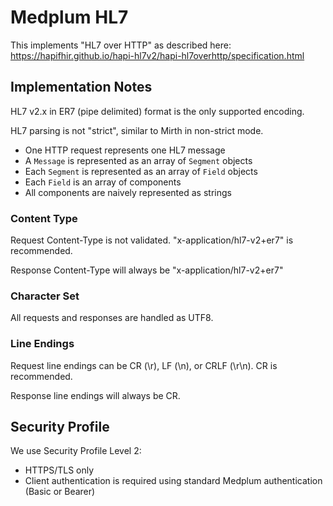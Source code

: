 # Medplum HL7

This implements "HL7 over HTTP" as described here: https://hapifhir.github.io/hapi-hl7v2/hapi-hl7overhttp/specification.html

## Implementation Notes

HL7 v2.x in ER7 (pipe delimited) format is the only supported encoding.

HL7 parsing is not "strict", similar to Mirth in non-strict mode.

- One HTTP request represents one HL7 message
- A `Message` is represented as an array of `Segment` objects
- Each `Segment` is represented as an array of `Field` objects
- Each `Field` is an array of components
- All components are naively represented as strings

### Content Type

Request Content-Type is not validated. "x-application/hl7-v2+er7" is recommended.

Response Content-Type will always be "x-application/hl7-v2+er7"

### Character Set

All requests and responses are handled as UTF8.

### Line Endings

Request line endings can be CR (\r), LF (\n), or CRLF (\r\n). CR is recommended.

Response line endings will always be CR.

## Security Profile

We use Security Profile Level 2:

- HTTPS/TLS only
- Client authentication is required using standard Medplum authentication (Basic or Bearer)
